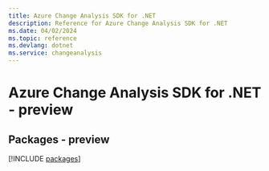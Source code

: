 ```yaml
---
title: Azure Change Analysis SDK for .NET
description: Reference for Azure Change Analysis SDK for .NET
ms.date: 04/02/2024
ms.topic: reference
ms.devlang: dotnet
ms.service: changeanalysis
---
```

# Azure Change Analysis SDK for .NET - preview
## Packages - preview
[!INCLUDE [packages](change-analysis-index.md)]